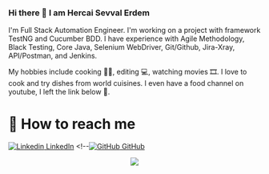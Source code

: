 ### Hi there 👋 I am Hercai Sevval Erdem

 I'm Full Stack Automation Engineer.  I'm working on a project with framework TestNG and Cucumber BDD. I have experience with Agile Methodology, Black Testing, Core Java, Selenium WebDriver, Git/Github, Jira-Xray, API/Postman, and Jenkins. 
 
 My hobbies include cooking 👩‍🍳, editing 💻, watching movies 🎞️. I love to cook and try dishes from world cuisines. I even have a food channel on youtube, I left the link below 🙂.

# 📧 How to reach me 
[![Linkedin](https://i.stack.imgur.com/gVE0j.png) LinkedIn](https://www.linkedin.com/in/hercaisevvalerdem/) <!--[![GitHub](https://i.stack.imgur.com/tskMh.png) GitHub](https://github.com/HercaiErdem)
 

<div align="center">
<img src="https://capsule-render.vercel.app/api?type=waving&color=5280e2&height=200&section=footer&text=I+Am+Open+To+Your+New+Ideas&fontSize=40&fontAlignY=65&desc=Please%20feel%20free%20for%20sharing%20your%20opinion🙏%20&descSize=20&descAlignY=88&animation=twinkling"/>
</div>

